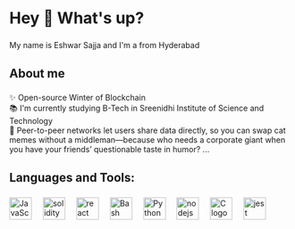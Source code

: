 <h1 align="left">Hey 👋 What's up?</h1>

###

<p align="left">My name is Eshwar Sajja and I'm a from Hyderabad</p>

###

<h2 align="left">About me</h2>

###

<p align="left">✨ Open-source Winter of Blockchain <br>📚 I'm currently studying B-Tech in Sreenidhi Institute of Science and Technology <br>🎲 Peer-to-peer networks let users share data directly, so you can swap cat memes without a middleman—because who needs a corporate giant when you have your friends’ questionable taste in humor? ...</p>

###

<h2 align="left">Languages and Tools:</h2>

###

<div align="left">
  <a herf="https://www.javascript.com/"><img src="https://cdn.jsdelivr.net/gh/devicons/devicon/icons/javascript/javascript-original.svg" height="40" alt="JavaScript logo"  /></a>
  <img width="12" />
  <img src="https://img.icons8.com/?size=256&id=at2DODSyQznb&format=png" height="40" alt="solidity logo"  />
  <img width="12" />
  <img src="https://cdn.jsdelivr.net/gh/devicons/devicon/icons/react/react-original.svg" height="40" alt="react logo"  />
  <img width="12" />
  <img src="https://d33wubrfki0l68.cloudfront.net/a1da522d0a3057a1bc3fb411fcbbf57a447c1146/65e71/img/symbol/svg/full_colored_dark.svg" height="40" alt="Bash logo"  />
  <img width="12" />
  <img src="https://s3.dualstack.us-east-2.amazonaws.com/pythondotorg-assets/media/community/logos/python-logo-only.png" height="40" alt="Python logo"  />
  <img width="12" />
  <img src="https://cdn.jsdelivr.net/gh/devicons/devicon/icons/nodejs/nodejs-original.svg" height="40" alt="nodejs logo"  />
  <img width="12" />
  <img src="https://img.icons8.com/?size=256&id=40670&format=png" height="40" alt="C logo"  />
  <img width="12" />
  <img src="https://seeklogo.com/images/H/hardhat-logo-888739EBB4-seeklogo.com.png" height="40" alt="jest logo"  />
</div>

###
